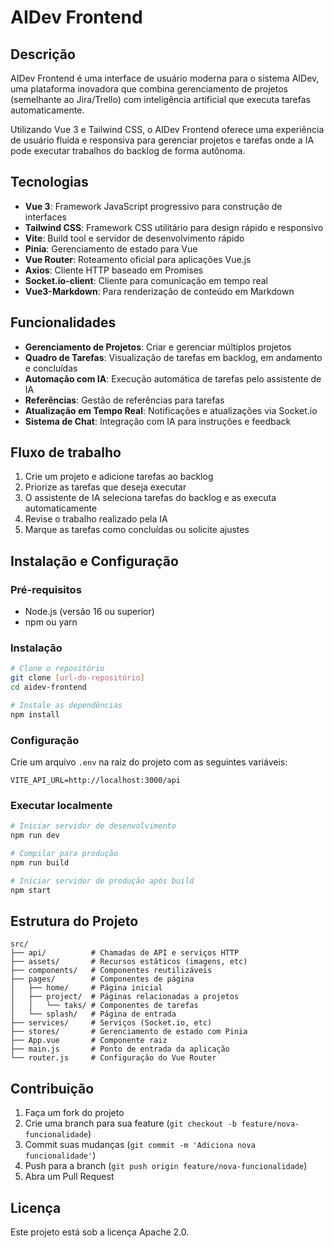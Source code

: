# AIDev Frontend

## Descrição

AIDev Frontend é uma interface de usuário moderna para o sistema AIDev, uma plataforma inovadora que combina gerenciamento de projetos (semelhante ao Jira/Trello) com inteligência artificial que executa tarefas automaticamente.

Utilizando Vue 3 e Tailwind CSS, o AIDev Frontend oferece uma experiência de usuário fluida e responsiva para gerenciar projetos e tarefas onde a IA pode executar trabalhos do backlog de forma autônoma.

## Tecnologias

- **Vue 3**: Framework JavaScript progressivo para construção de interfaces
- **Tailwind CSS**: Framework CSS utilitário para design rápido e responsivo
- **Vite**: Build tool e servidor de desenvolvimento rápido
- **Pinia**: Gerenciamento de estado para Vue
- **Vue Router**: Roteamento oficial para aplicações Vue.js
- **Axios**: Cliente HTTP baseado em Promises
- **Socket.io-client**: Cliente para comunicação em tempo real
- **Vue3-Markdown**: Para renderização de conteúdo em Markdown

## Funcionalidades

- **Gerenciamento de Projetos**: Criar e gerenciar múltiplos projetos
- **Quadro de Tarefas**: Visualização de tarefas em backlog, em andamento e concluídas
- **Automação com IA**: Execução automática de tarefas pelo assistente de IA
- **Referências**: Gestão de referências para tarefas
- **Atualização em Tempo Real**: Notificações e atualizações via Socket.io
- **Sistema de Chat**: Integração com IA para instruções e feedback

## Fluxo de trabalho

1. Crie um projeto e adicione tarefas ao backlog
2. Priorize as tarefas que deseja executar
3. O assistente de IA seleciona tarefas do backlog e as executa automaticamente
4. Revise o trabalho realizado pela IA
5. Marque as tarefas como concluídas ou solicite ajustes

## Instalação e Configuração

### Pré-requisitos

- Node.js (versão 16 ou superior)
- npm ou yarn

### Instalação

```bash
# Clone o repositório
git clone [url-do-repositório]
cd aidev-frontend

# Instale as dependências
npm install
```

### Configuração

Crie um arquivo `.env` na raiz do projeto com as seguintes variáveis:

```env
VITE_API_URL=http://localhost:3000/api
```

### Executar localmente

```bash
# Iniciar servidor de desenvolvimento
npm run dev

# Compilar para produção
npm run build

# Iniciar servidor de produção após build
npm start
```

## Estrutura do Projeto

```
src/
├── api/          # Chamadas de API e serviços HTTP
├── assets/       # Recursos estáticos (imagens, etc)
├── components/   # Componentes reutilizáveis
├── pages/        # Componentes de página
│   ├── home/     # Página inicial
│   ├── project/  # Páginas relacionadas a projetos
│   │   └── taks/ # Componentes de tarefas
│   └── splash/   # Página de entrada
├── services/     # Serviços (Socket.io, etc)
├── stores/       # Gerenciamento de estado com Pinia
├── App.vue       # Componente raiz
├── main.js       # Ponto de entrada da aplicação
└── router.js     # Configuração do Vue Router
```

## Contribuição

1. Faça um fork do projeto
2. Crie uma branch para sua feature (`git checkout -b feature/nova-funcionalidade`)
3. Commit suas mudanças (`git commit -m 'Adiciona nova funcionalidade'`)
4. Push para a branch (`git push origin feature/nova-funcionalidade`)
5. Abra um Pull Request

## Licença

Este projeto está sob a licença Apache 2.0.

